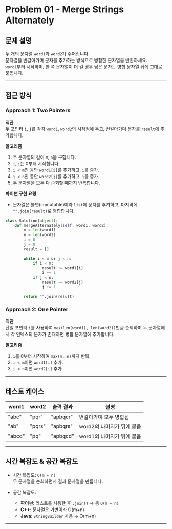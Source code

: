 # Problem 01 - Merge Strings Alternately

## 문제 설명
두 개의 문자열 `word1`과 `word2`가 주어집니다.  
문자열을 번갈아가며 문자를 추가하는 방식으로 병합한 문자열을 반환하세요.  
`word1`부터 시작하며, 한 쪽 문자열이 더 길 경우 남은 문자는 병합 문자열 뒤에 그대로 붙입니다.

---

## 접근 방식

### Approach 1: Two Pointers

**직관**  
두 포인터 `i`, `j`를 각각 `word1`, `word2`의 시작점에 두고, 번갈아가며 문자를 `result`에 추가합니다.

**알고리즘**
1. 두 문자열의 길이 `m`, `n`을 구합니다.
2. `i`, `j`는 0부터 시작합니다.
3. `i < m`인 동안 `word1[i]`를 추가하고, `i`를 증가.
4. `j < n`인 동안 `word2[j]`를 추가하고, `j`를 증가.
5. 두 문자열을 모두 다 순회할 때까지 반복합니다.

**파이썬 구현 요령**
- 문자열은 불변(immutable)이라 `list`에 문자를 추가하고, 마지막에 `"".join(result)`로 병합합니다.

```python
class Solution(object):
    def mergeAlternately(self, word1, word2):
        m = len(word1)
        n = len(word2)
        i = 0
        j = 0
        result = []

        while i < m or j < n:
            if i < m:
                result += word1[i]
                i += 1
            if j < n:
                result += word2[j]
                j += 1

        return "".join(result)
```

### Approach 2: One Pointer

**직관**  
단일 포인터 `i`를 사용하여 `max(len(word1), len(word2))`만큼 순회하며 두 문자열에서 각 인덱스의 문자가 존재하면 병합 문자열에 추가합니다.

**알고리즘**
1. `i`를 0부터 시작하여 `max(m, n)`까지 반복.
2. `i < m`이면 `word1[i]` 추가.
3. `i < n`이면 `word2[i]` 추가.

---

## 테스트 케이스

| word1  | word2  | 출력 결과 | 설명                         |
|--------|--------|-----------|------------------------------|
| "abc"  | "pqr"  | "apbqcr"  | 번갈아가며 모두 병합됨      |
| "ab"   | "pqrs" | "apbqrs"  | word2의 나머지가 뒤에 붙음   |
| "abcd" | "pq"   | "apbqcd"  | word1의 나머지가 뒤에 붙음   |

---

## 시간 복잡도 & 공간 복잡도

- 시간 복잡도: `O(m + n)`  
  두 문자열을 순회하면서 결과 문자열을 만듭니다.

- 공간 복잡도:
  - **파이썬**: 리스트를 사용한 후 `.join()` → 총 `O(m + n)`
  - **C++**: 문자열은 가변이라 O(m+n)
  - **Java**: `StringBuilder` 사용 → O(m+n)

---
